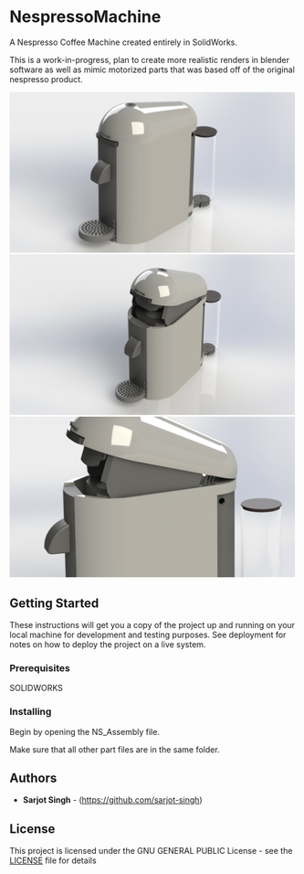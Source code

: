 # NespressoMachine
A Nespresso Coffee Machine created entirely in SolidWorks.

This is a work-in-progress, plan to create more realistic renders in blender software as well as mimic motorized parts that was based off of the original nespresso product.



<img src="https://github.com/sarjot-singh/NespressoMachine/blob/main/Closed.JPG" width="500">

<img src="https://github.com/sarjot-singh/NespressoMachine/blob/main/Opened.JPG" width="500">

<img src="https://github.com/sarjot-singh/NespressoMachine/blob/main/Side.JPG" width="500">


## Getting Started
These instructions will get you a copy of the project up and running on your local machine for development and testing purposes. See deployment for notes on how to deploy the project on a live system.



### Prerequisites
SOLIDWORKS



### Installing
Begin by opening the NS_Assembly file.

Make sure that all other part files are in the same folder.



## Authors
* **Sarjot Singh** - (https://github.com/sarjot-singh)



## License
This project is licensed under the GNU GENERAL PUBLIC License - see the [LICENSE](LICENSE) file for details











